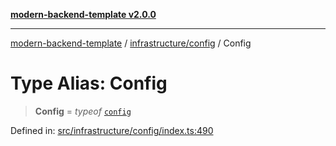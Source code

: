 [**modern-backend-template v2.0.0**](../../../README.md)

***

[modern-backend-template](../../../modules.md) / [infrastructure/config](../README.md) / Config

# Type Alias: Config

> **Config** = *typeof* [`config`](../variables/config.md)

Defined in: [src/infrastructure/config/index.ts:490](https://github.com/maemreyo/saas-4cus-nodejs/blob/1a77de11cd6eaefe66c31c7f5de281673fc25ce5/src/infrastructure/config/index.ts#L490)
